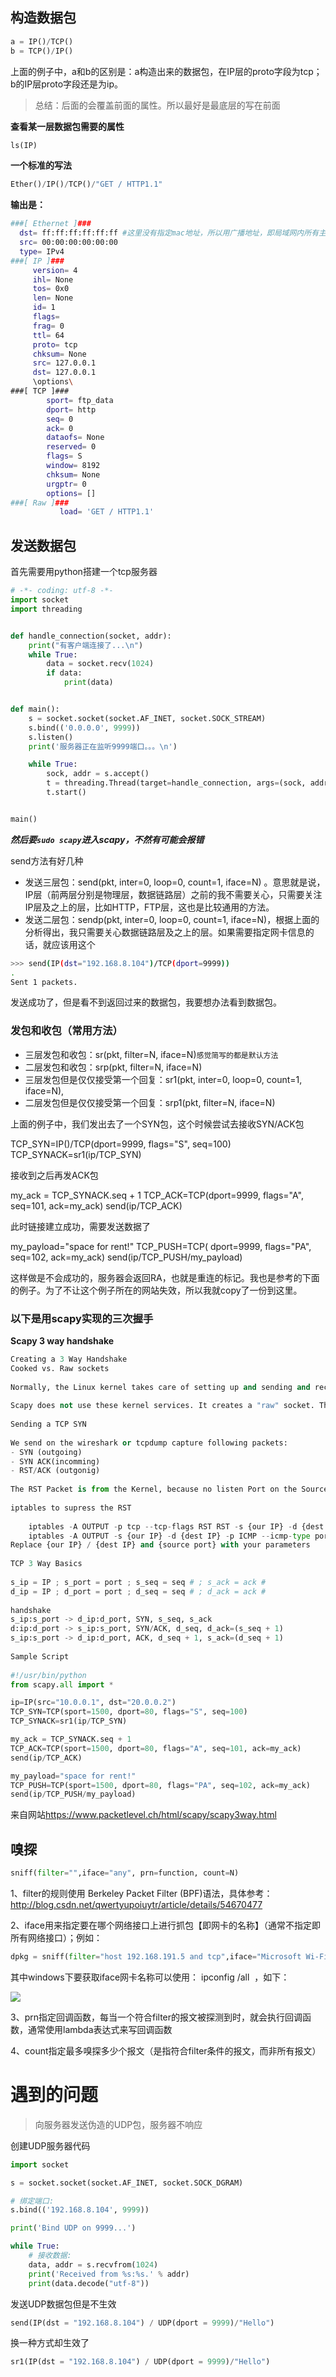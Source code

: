 ## 构造数据包

```python
a = IP()/TCP()
b = TCP()/IP()
```

上面的例子中，a和b的区别是：a构造出来的数据包，在IP层的proto字段为tcp；b的IP层proto字段还是为ip。

>  总结：后面的会覆盖前面的属性。所以最好是最底层的写在前面

**查看某一层数据包需要的属性**

```python
ls(IP)
```

**一个标准的写法**

```python
Ether()/IP()/TCP()/"GET / HTTP1.1"
```

**输出是：**

```bash
###[ Ethernet ]###
  dst= ff:ff:ff:ff:ff:ff #这里没有指定mac地址，所以用广播地址，即局域网内所有主机都可以收到这个包
  src= 00:00:00:00:00:00
  type= IPv4
###[ IP ]###
     version= 4
     ihl= None
     tos= 0x0
     len= None
     id= 1
     flags=
     frag= 0
     ttl= 64
     proto= tcp
     chksum= None
     src= 127.0.0.1
     dst= 127.0.0.1
     \options\
###[ TCP ]###
        sport= ftp_data
        dport= http
        seq= 0
        ack= 0
        dataofs= None
        reserved= 0
        flags= S
        window= 8192
        chksum= None
        urgptr= 0
        options= []
###[ Raw ]###
           load= 'GET / HTTP1.1'
```







## 发送数据包

首先需要用python搭建一个tcp服务器

```python
# -*- coding: utf-8 -*-
import socket
import threading


def handle_connection(socket, addr):
    print("有客户端连接了...\n")
    while True:
        data = socket.recv(1024)
        if data:
            print(data)


def main():
    s = socket.socket(socket.AF_INET, socket.SOCK_STREAM)
    s.bind(('0.0.0.0', 9999))
    s.listen()
    print('服务器正在监听9999端口。。。\n')

    while True:
        sock, addr = s.accept()
        t = threading.Thread(target=handle_connection, args=(sock, addr))
        t.start()


main()

```

***然后要`sudo scapy`进入scapy，不然有可能会报错***

send方法有好几种

- 发送三层包：send(pkt, inter=0, loop=0, count=1, iface=N) 。意思就是说，IP层（前两层分别是物理层，数据链路层）之前的我不需要关心，只需要关注IP层及之上的层，比如HTTP，FTP层，这也是比较通用的方法。
- 发送二层包：sendp(pkt, inter=0, loop=0, count=1, iface=N)，根据上面的分析得出，我只需要关心数据链路层及之上的层。如果需要指定网卡信息的话，就应该用这个

```bash
>>> send(IP(dst="192.168.8.104")/TCP(dport=9999))
.
Sent 1 packets.
```

发送成功了，但是看不到返回过来的数据包，我要想办法看到数据包。

### 发包和收包（常用方法）

* 三层发包和收包：sr(pkt, filter=N, iface=N)`感觉简写的都是默认方法`
* 二层发包和收包：srp(pkt, filter=N, iface=N) 
* 三层发包但是仅仅接受第一个回复：sr1(pkt, inter=0, loop=0, count=1, iface=N),
* 二层发包但是仅仅接受第一个回复：srp1(pkt, filter=N, iface=N) 



上面的例子中，我们发出去了一个SYN包，这个时候尝试去接收SYN/ACK包

TCP_SYN=IP()/TCP(dport=9999, flags="S", seq=100)
TCP_SYNACK=sr1(ip/TCP_SYN)

接收到之后再发ACK包

my_ack = TCP_SYNACK.seq + 1
TCP_ACK=TCP(dport=9999, flags="A", seq=101, ack=my_ack)
send(ip/TCP_ACK)

此时链接建立成功，需要发送数据了

my_payload="space for rent!"
TCP_PUSH=TCP( dport=9999, flags="PA", seq=102, ack=my_ack)
send(ip/TCP_PUSH/my_payload)

这样做是不会成功的，服务器会返回RA，也就是重连的标记。我也是参考的下面的例子。为了不让这个例子所在的网站失效，所以我就copy了一份到这里。

### 以下是用scapy实现的三次握手

**Scapy 3 way handshake**

```python
Creating a 3 Way Handshake
Cooked vs. Raw sockets
 
Normally, the Linux kernel takes care of setting up and sending and receiving network traffic. It automatically sets appropriate header values and even knows how to complete a TCP 3 way handshake. Uising the kernel services in this way is using a "cooked" socket.
 
Scapy does not use these kernel services. It creates a "raw" socket. The entire TCP/IP stack of the OS is circumvented. Because of this, Scapy give us compete control over the traffic. Traffic to and from Scapy will not be filtered by iptables. Also, we will have to take care of the TCP 3 way handshake ourselves.
 
Sending a TCP SYN
 
We send on the wireshark or tcpdump capture following packets:
- SYN (outgoing)
- SYN ACK(incomming)
- RST/ACK (outgonig)
 
The RST Packet is from the Kernel, because no listen Port on the Source Port. (Scapy is not unsing RAW Socket)
 
iptables to supress the RST
 
	iptables -A OUTPUT -p tcp --tcp-flags RST RST -s {our IP} -d {dest IP} -dport {source port} -j DROP
	iptables -A OUTPUT -s {our IP} -d {dest IP} -p ICMP --icmp-type port-unreachable -j DROP
Replace {our IP} / {dest IP} and {source port} with your parameters
 
TCP 3 Way Basics
 
s_ip = IP ; s_port = port ; s_seq = seq # ; s_ack = ack #
d_ip = IP ; d_port = port ; d_seq = seq # ; d_ack = ack #
 
handshake
s_ip:s_port -> d_ip:d_port, SYN, s_seq, s_ack
d:ip:d_port -> s_ip:s_port, SYN/ACK, d_seq, d_ack=(s_seq + 1)
s_ip:s_port -> d_ip:d_port, ACK, d_seq + 1, s_ack=(d_seq + 1)
 
Sample Script
 
#!/usr/bin/python
from scapy.all import *

ip=IP(src="10.0.0.1", dst="20.0.0.2")
TCP_SYN=TCP(sport=1500, dport=80, flags="S", seq=100)
TCP_SYNACK=sr1(ip/TCP_SYN)

my_ack = TCP_SYNACK.seq + 1
TCP_ACK=TCP(sport=1500, dport=80, flags="A", seq=101, ack=my_ack)
send(ip/TCP_ACK)

my_payload="space for rent!"
TCP_PUSH=TCP(sport=1500, dport=80, flags="PA", seq=102, ack=my_ack)
send(ip/TCP_PUSH/my_payload)
```

来自网站<https://www.packetlevel.ch/html/scapy/scapy3way.html>





## 嗅探

```python
sniff(filter="",iface="any", prn=function, count=N)
```

1、filter的规则使用 Berkeley Packet Filter (BPF)语法，具体参考：<http://blog.csdn.net/qwertyupoiuytr/article/details/54670477>

2、iface用来指定要在哪个网络接口上进行抓包【即网卡的名称】（通常不指定即所有网络接口）；例如：

```python
dpkg = sniff(filter="host 192.168.191.5 and tcp",iface="Microsoft Wi-Fi Direct Virtual Adapter #2",count=2)
```

其中windows下要获取iface网卡名称可以使用： ipconfig /all  ，如下：

![](./windows-ipconfig.png)

3、prn指定回调函数，每当一个符合filter的报文被探测到时，就会执行回调函数，通常使用lambda表达式来写回调函数

4、count指定最多嗅探多少个报文（是指符合filter条件的报文，而非所有报文）









# 遇到的问题

> 向服务器发送伪造的UDP包，服务器不响应

创建UDP服务器代码

```python
import socket

s = socket.socket(socket.AF_INET, socket.SOCK_DGRAM)

# 绑定端口:
s.bind(('192.168.8.104', 9999))

print('Bind UDP on 9999...')

while True:
    # 接收数据:
    data, addr = s.recvfrom(1024)
    print('Received from %s:%s.' % addr)
    print(data.decode("utf-8"))
```

发送UDP数据包但是不生效

```python
send(IP(dst = "192.168.8.104") / UDP(dport = 9999)/"Hello")
```

换一种方式却生效了

```python
sr1(IP(dst = "192.168.8.104") / UDP(dport = 9999)/"Hello")
```

